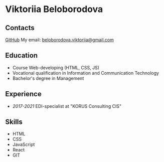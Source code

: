# Viktoriia Beloborodova

## Contacts
[GitHub](https://github.com/Viktoriia-code)
My email: beloborodova.viktoriia@gmail.com

## Education
* Course Web-developing (HTML, CSS, JS)
* Vocational qualification in Information and Communication Technology
* Bachelor's degree in Management

## Experience
* _2017-2021_ EDI-specialist at "KORUS Consulting CIS"

## Skills
* HTML
* CSS
* JavaScript
* React
* GIT